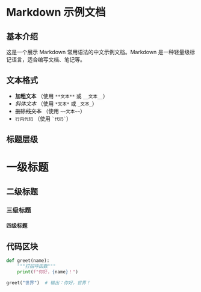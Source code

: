 # Markdown 示例文档

## 基本介绍

这是一个展示 Markdown 常用语法的中文示例文档。Markdown 是一种轻量级标记语言，适合编写文档、笔记等。

## 文本格式

- **加粗文本** （使用 `**文本**` 或 `__文本__`）
- *斜体文本* （使用 `*文本*` 或 `_文本_`）
- ~~删除线文本~~ （使用 `~~文本~~`）
- `行内代码` （使用 `` `代码` ``）

## 标题层级

# 一级标题
## 二级标题
### 三级标题
#### 四级标题

## 代码区块

```python
def greet(name):
    """打招呼函数"""
    print(f"你好，{name}！")

greet("世界")  # 输出：你好，世界！